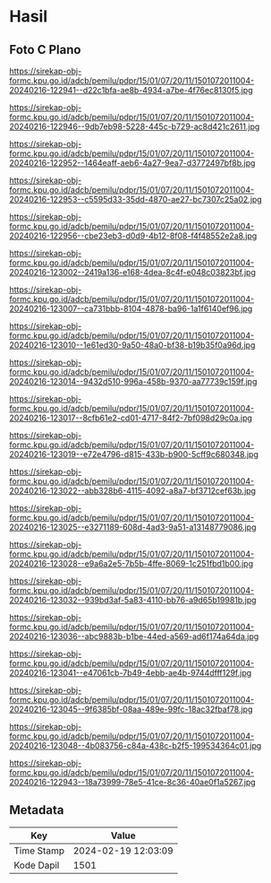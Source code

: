 # Hasil

## Foto C Plano

https://sirekap-obj-formc.kpu.go.id/adcb/pemilu/pdpr/15/01/07/20/11/1501072011004-20240216-122941--d22c1bfa-ae8b-4934-a7be-4f76ec8130f5.jpg

https://sirekap-obj-formc.kpu.go.id/adcb/pemilu/pdpr/15/01/07/20/11/1501072011004-20240216-122946--9db7eb98-5228-445c-b729-ac8d421c2611.jpg

https://sirekap-obj-formc.kpu.go.id/adcb/pemilu/pdpr/15/01/07/20/11/1501072011004-20240216-122952--1464eaff-aeb6-4a27-9ea7-d3772497bf8b.jpg

https://sirekap-obj-formc.kpu.go.id/adcb/pemilu/pdpr/15/01/07/20/11/1501072011004-20240216-122953--c5595d33-35dd-4870-ae27-bc7307c25a02.jpg

https://sirekap-obj-formc.kpu.go.id/adcb/pemilu/pdpr/15/01/07/20/11/1501072011004-20240216-122956--cbe23eb3-d0d9-4b12-8f08-f4f48552e2a8.jpg

https://sirekap-obj-formc.kpu.go.id/adcb/pemilu/pdpr/15/01/07/20/11/1501072011004-20240216-123002--2419a136-e168-4dea-8c4f-e048c03823bf.jpg

https://sirekap-obj-formc.kpu.go.id/adcb/pemilu/pdpr/15/01/07/20/11/1501072011004-20240216-123007--ca731bbb-8104-4878-ba96-1a1f6140ef96.jpg

https://sirekap-obj-formc.kpu.go.id/adcb/pemilu/pdpr/15/01/07/20/11/1501072011004-20240216-123010--1e61ed30-9a50-48a0-bf38-b19b35f0a96d.jpg

https://sirekap-obj-formc.kpu.go.id/adcb/pemilu/pdpr/15/01/07/20/11/1501072011004-20240216-123014--9432d510-996a-458b-9370-aa77739c159f.jpg

https://sirekap-obj-formc.kpu.go.id/adcb/pemilu/pdpr/15/01/07/20/11/1501072011004-20240216-123017--8cfb61e2-cd01-4717-84f2-7bf098d29c0a.jpg

https://sirekap-obj-formc.kpu.go.id/adcb/pemilu/pdpr/15/01/07/20/11/1501072011004-20240216-123019--e72e4796-d815-433b-b900-5cff9c680348.jpg

https://sirekap-obj-formc.kpu.go.id/adcb/pemilu/pdpr/15/01/07/20/11/1501072011004-20240216-123022--abb328b6-4115-4092-a8a7-bf3712cef63b.jpg

https://sirekap-obj-formc.kpu.go.id/adcb/pemilu/pdpr/15/01/07/20/11/1501072011004-20240216-123025--e3271189-608d-4ad3-9a51-a13148779086.jpg

https://sirekap-obj-formc.kpu.go.id/adcb/pemilu/pdpr/15/01/07/20/11/1501072011004-20240216-123028--e9a6a2e5-7b5b-4ffe-8069-1c251fbd1b00.jpg

https://sirekap-obj-formc.kpu.go.id/adcb/pemilu/pdpr/15/01/07/20/11/1501072011004-20240216-123032--939bd3af-5a83-4110-bb76-a9d65b19981b.jpg

https://sirekap-obj-formc.kpu.go.id/adcb/pemilu/pdpr/15/01/07/20/11/1501072011004-20240216-123036--abc9883b-b1be-44ed-a569-ad6f174a64da.jpg

https://sirekap-obj-formc.kpu.go.id/adcb/pemilu/pdpr/15/01/07/20/11/1501072011004-20240216-123041--e47061cb-7b49-4ebb-ae4b-9744dfff129f.jpg

https://sirekap-obj-formc.kpu.go.id/adcb/pemilu/pdpr/15/01/07/20/11/1501072011004-20240216-123045--9f6385bf-08aa-489e-99fc-18ac32fbaf78.jpg

https://sirekap-obj-formc.kpu.go.id/adcb/pemilu/pdpr/15/01/07/20/11/1501072011004-20240216-123048--4b083756-c84a-438c-b2f5-199534364c01.jpg

https://sirekap-obj-formc.kpu.go.id/adcb/pemilu/pdpr/15/01/07/20/11/1501072011004-20240216-122943--18a73999-78e5-41ce-8c36-40ae0f1a5267.jpg


## Metadata

| Key        | Value               |
| ---------- | ------------------- |
| Time Stamp | 2024-02-19 12:03:09 |
| Kode Dapil | 1501                |



